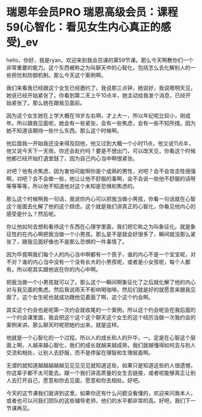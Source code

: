 # 瑞恩年会员PRO 瑞恩高级会员：课程59(心智化：看见女生内心真正的感受)_ev

hello，你好，我是ryan，欢迎来到我会员课的第59节课。那么今天啊教你们一个非常重要的能力。这个东西被称之为叫聊天中的心智化，包括怎么去化解别人的一些担忧和防御机制。那么今天这个案例啊。

我们来看我已经跟这个女生已经邀约了。我说那三点钟，她说好，我说嗯明天见，她说已经开始紧张了。你看到第二天上午10点半，她主动给我发个消息，已经开始紧张了。那么她在跟我见面前。

因为这个女生她在上学大概在18岁左右啊，才上大一，所以年纪呢比较小，刚成年。所以跟我见面呢，她会有一些紧张，会有一些焦虑，会有一些不知所措。因为她不知道该期待一些什么东西。那么这个时候啊。

他后面我一开始我还没来得及回他，他又过到大概一个小时11点，他又说11点半，他又说今天下一天雨，你还会赴约吗？要是不想出门，可以改天见，你看这个时候他都已经开始打退堂鼓了，因为自己内心当中啊很紧张。

对吧？他有点焦虑，因为害怕可能啊你是个成熟的男性，对吧？会不会攻击性很强啊，对吧？会不会做一些，他让让他不舒服的事啊，会不会说一些他不舒服的话呀等等等等，所以他不知道他对这个未知是恐惧和焦虑的。

那么这个时候啊我一句话，我说你内心可以把我当做小男孩，你看一句话就在心智这个层面去化解了他的这个顾虑。这个就是我们讲真正的心智化，你看见他内心的感受是什么？然后呢。

你让他如何去想和看待这个东西在心理学里面，我们把它称之为叫象征化。就是象征性的在内心啊把我当做一个小男孩。那么是不是就会好很多了，瞬间就没那么紧张了，跟我见面好像也不是那么恐惧的一件事情了。

因为毕竟啊我们每个人的内心当中啊都有一个孩子，谁的内心不是一个宝宝呢，对不对？谁的内心当中没有一个没有长大的小男孩呢，或者是小女孩呢，每个人都有。所以呢其实跟他说在你的内心中啊。

把我当做一个小男孩就可以了。那么这个一瞬间啊象征化了之后就化解了他的内心对与我见面的焦虑。然后我说雨天不影响喝咖啡。然后们就是好的就愿意来跟我见面了。这个女生呢也就成功跟他见着面了啊，这个这个约会啊。

其实这个约会也是呃第一次约会就收尾的一个案例。所以这个约会呢会在我后面的一个约会课里面，我会把这个这个这个聊天这个女生的这个经历当做一次我约会的案例来讲。那么聊天时呢把她约出来，就是这样。

他就是一个心智化的一个过程。所以人的成长和人的升华，一。定是在心智这个层面上啊，人越来越心智化，我们的成长就越来越成熟，我们就越懂得如何去与别人交流和相处，让别人去舒服，而不是停留在理智和生理层面啊。

无谓的就知道越越越越越见见见见见就知道这些，如果只是知道这些的人很遗憾，你这辈子都不太可能去。跟一个我们讲高质量的女生去链接，或者呢能够真正让别人去打开自己，愿意和你去见面，愿意和你去相处。好吧。

今天的这节课我们就讲到这里。如果你还有什么问题没看懂的，欢迎来问我本人，或者也可以问我们团队的这些辅导老师，他们的水平都非常的高。好吧，我们下一节课再见。

